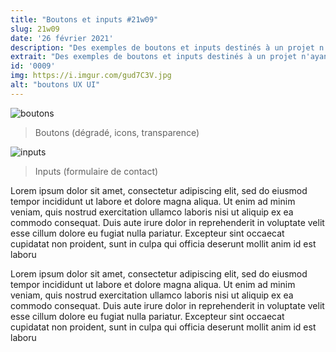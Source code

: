 ```yaml
---
title: "Boutons et inputs #21w09"
slug: 21w09
date: '26 février 2021'
description: "Des exemples de boutons et inputs destinés à un projet n'ayant jamais abouti. Vous pouvez vous en inspirer sans soucis 😊."
extrait: "Des exemples de boutons et inputs destinés à un projet n'ayant jamais abouti."
id: '0009'
img: https://i.imgur.com/gud7C3V.jpg
alt: "boutons UX UI"
---
```


![boutons](https://i.imgur.com/cBnpodU.png)
>Boutons (dégradé, icons, transparence)

![inputs](https://i.imgur.com/UiLwgdF.png)
>Inputs (formulaire de contact)

Lorem ipsum dolor sit amet, consectetur adipiscing elit, sed do eiusmod tempor incididunt ut labore et dolore magna aliqua. Ut enim ad minim veniam, quis nostrud exercitation ullamco laboris nisi ut aliquip ex ea commodo consequat. Duis aute irure dolor in reprehenderit in voluptate velit esse cillum dolore eu fugiat nulla pariatur. Excepteur sint occaecat cupidatat non proident, sunt in culpa qui officia deserunt mollit anim id est laboru

Lorem ipsum dolor sit amet, consectetur adipiscing elit, sed do eiusmod tempor incididunt ut labore et dolore magna aliqua. Ut enim ad minim veniam, quis nostrud exercitation ullamco laboris nisi ut aliquip ex ea commodo consequat. Duis aute irure dolor in reprehenderit in voluptate velit esse cillum dolore eu fugiat nulla pariatur. Excepteur sint occaecat cupidatat non proident, sunt in culpa qui officia deserunt mollit anim id est laboru